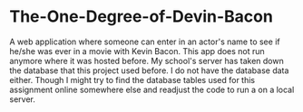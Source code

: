 # The-One-Degree-of-Devin-Bacon
A web application where someone can enter in an actor's name to see if he/she was ever in a movie with Kevin Bacon. This app does not run anymore where it was hosted before. My school's server has taken down the database that this project used before. I do not have the database data either. Though I might try to find the database tables used for this assignment online somewhere else and readjust the code to run a on a local server.
